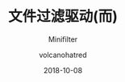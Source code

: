 ---
layout:     post
title:      文件过滤驱动(而)
subtitle:   Minifilter
date:       2018-10-08
author:     volcanohatred
header-img: img/articles/内核/title.jpg
catalog: true
tags:
    - 内核
    - windows
    - 系统安全
    - 驱动
---